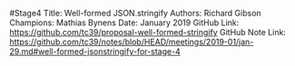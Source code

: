 #Stage4
Title: Well-formed JSON.stringify
Authors: Richard Gibson
Champions: Mathias Bynens
Date: January 2019
GitHub Link: https://github.com/tc39/proposal-well-formed-stringify
GitHub Note Link: https://github.com/tc39/notes/blob/HEAD/meetings/2019-01/jan-29.md#well-formed-jsonstringify-for-stage-4

